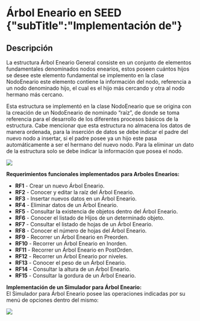 
# Árbol Eneario en SEED {"subTitle":"Implementación de"}

## Descripción

La estructura Árbol Eneario General consiste en un conjunto de elementos fundamentales denominados nodos enearios, estos poseen cuántos hijos se desee este elemento fundamental se implemento en la clase NodoEneario este elemento contiene la información del nodo, referencia a un nodo denominado hijo, el cual es el hijo más cercando y otra al nodo hermano más cercano.  

Esta estructura se implementó en la clase NodoEneario que se origina con la creación de un NodoEneario de nominado “raíz”, de donde se toma referencia para el desarrollo de los diferentes procesos básicos de la estructura. Cabe mencionar que esta estructura no almacena los datos de manera ordenada, para la inserción de datos se debe indicar el padre del nuevo nodo a insertar, si el padre posee ya un hijo este pasa automáticamente a ser el hermano del nuevo nodo. Para la eliminar un dato de la estructura solo se debe indicar la información que posea el nodo.  
  

![](/assets/images/n-ary-tree/enearios_11.jpg)

  
**Requerimientos funcionales implementados para Arboles Enearios:**  
- **RF1** - Crear un nuevo Árbol Eneario.  
- **RF2** - Conocer y editar la raíz del Árbol Eneario.  
- **RF3** - Insertar nuevos datos en un Árbol Eneario.  
- **RF4** - Eliminar datos de un Árbol Eneario.  
- **RF5** - Consultar la existencia de objetos dentro del Árbol Eneario.  
- **RF6** - Conocer el listado de Hijos de un determinado objeto.  
- **RF7** - Consultar el listado de hojas de un Árbol Eneario.  
- **RF8** - Conocer el número de hojas del Árbol Eneario.  
- **RF9** - Recorrer un Árbol Eneario en Preorden.  
- **RF10** - Recorrer un Árbol Eneario en Inorden.  
- **RF11** - Recorrer un Árbol Eneario en PostOrden.  
- **RF12** - Recorrer un Árbol Eneario por niveles.  
- **RF13** - Conocer el peso de un Árbol Eneario.  
- **RF14** - Consultar la altura de un Árbol Eneario.  
- **RF15** - Consultar la gordura de un Árbol Eneario.  
  
**Implementación de un Simulador para Árbol Eneario:**  
El Simulador para Árbol Eneario posee las operaciones indicadas por su menú de opciones dentro del mismo:  

![](/assets/images/n-ary-tree/enearios_12.jpg)